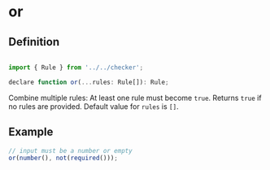 # or

<!--- #RUN OUTPUT echo -e "## Definition\n\n\`\`\`js\n$(cat $(basename "$PWD").d.ts)\n\`\`\`" -->
<!--- #ECHO OUTPUT { -->
## Definition

```js

import { Rule } from '../../checker';

declare function or(...rules: Rule[]): Rule;
```
<!--- #ECHO } -->

Combine multiple rules: At least one rule must become `true`. Returns `true` if no rules are provided. Default value for `rules` is `[]`.

## Example

```js
// input must be a number or empty
or(number(), not(required()));
```
